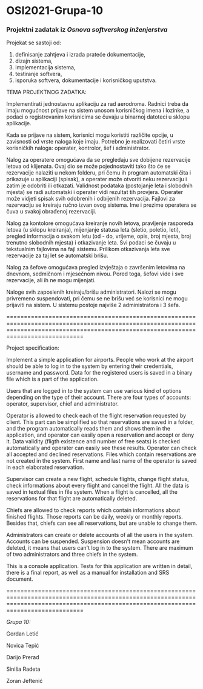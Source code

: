 # OSI2021-Grupa-10
### Projektni zadatak iz *Osnova softverskog inženjerstva*

Projekat se sastoji od:

1. definisanje zahtjeva i izrada prateće dokumentacije,
2. dizajn sistema,
3. implementacija sistema,
4. testiranje softvera,
5. isporuka softvera, dokumentacije i korisničkog uputstva.

TEMA PROJEKTNOG ZADATKA:

Implementirati jednostavnu aplikaciju za rad aerodroma. Radnici treba da imaju mogućnost prijave na sistem unosom korisničkog imena i lozinke, a podaci o registrovanim korisnicima se čuvaju u binarnoj datoteci u sklopu aplikacije.

Kada se prijave na sistem, korisnici mogu koristiti različite opcije, u zavisnosti od vrste naloga koje imaju. Potrebno je realizovati četiri vrste korisničkih naloga: operater, kontrolor, šef i administrator.

Nalog za operatere omogućava da se pregledaju sve dobijene rezervacije letova od klijenata. Ovaj dio se može pojednostaviti tako što će se rezervacije nalaziti u nekom folderu, pri čemu ih program automatski čita i prikazuje u aplikaciji (spisak), a operater može otvoriti neku rezervaciju i zatim je odobriti ili otkazati. Validnost podataka (postojanje leta i slobodnih mjesta) se radi automatski i operater vidi rezultat tih provjera. Operater može vidjeti spisak svih odobrenih i odbijenih rezervacija. Fajlovi za rezervaciju se kreiraju ručno izvan ovog sistema. Ime i prezime operatera se čuva u svakoj obrađenoj rezervaciji.

Nalog za kontolore omogućava kreiranje novih letova, pravljenje rasporeda letova (u sklopu kreiranja), mijenjanje statusa leta (sletio, poletio, leti), pregled informacija o svakom letu (od - do, vrijeme, opis, broj mjesta, broj trenutno slobodnih mjesta) i otkazivanje leta. Svi podaci se čuvaju u tekstualnim fajlovima na fajl sistemu. Prilikom otkazivanja leta sve rezervacije za taj let se automatski brišu.

Nalog za šefove omogućava pregled izvještaja o završenim letovima na dnevnom, sedmičnom i mjesečnom nivou. Pored toga, šefovi vide i sve rezervacije, ali ih ne mogu mijenjati.

Naloge svih zaposlenih kreiraju/brišu administratori. Nalozi se mogu privremeno suspendovati, pri čemu se ne brišu već se korisnici ne mogu prijaviti na sistem. U sistemu postoje najviše 2 administratora i 3 šefa.

========================================================================================================================================================================================

Project specification:

Implement a simple application for airports. People who work at the airport should be able to log in to the system by entering their credentials, username and password. Data for the registered users is saved in a binary file which is a part of the application.

Users that are logged in to the system can use various kind of options depending on the type of their account. There are four types of accounts: operator, supervisor, chief and administrator.

Operator is allowed to check each of the flight reservation requested by client. This part can be simplified so that reservations are saved in a folder, and the program automatically reads them and shows them in the application, and operator can easily open a reservation and accept or deny it. Data validity (fligth existence and number of free seats) is checked automatically and operater can easily see these results. Operator can check all accepted and declined reservations. Files which contain reservations are not created in the system. First name and last name of the operator is saved in each elaborated reservation.

Supervisor can create a new flight, schedule flights, change flight status, check informations about every flight and cancel the flight. All the data is saved in textual files in file system. When a flight is cancelled, all the reservations for that flight are automatically deleted.

Chiefs are allowed to check reports which contain informations about finished flights. Those reports can be daily, weekly or monthly reports. Besides that, chiefs can see all reservations, but are unable to change them.

Administrators can create or delete accounts of all the users in the system. Accounts can be suspended. Suspension doesn't mean accounts are deleted, it means that users can't log in to the system. There are maximum of two administrators and three chiefs in the system.

This is a console application. Tests for this application are written in detail, there is a final report, as well as a manual for installation and SRS document.

========================================================================================================================================================================================

*Grupa 10:*

Gordan Letić

Novica Tepić

Darijo Prerad

Siniša Radeta

Zoran Jeftenić
